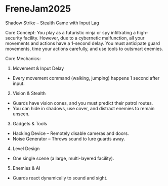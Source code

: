 # FreneJam2025
Shadow Strike – Stealth Game with Input Lag

Core Concept:
You play as a futuristic ninja or spy infiltrating a high-security facility. However, due to a cybernetic malfunction, all your movements and actions have a 1-second delay. You must anticipate guard movements, time your actions carefully, and use tools to outsmart enemies.

Core Mechanics:

1. Movement & Input Delay
- Every movement command (walking, jumping) happens 1 second after input.

2. Vision & Stealth
- Guards have vision cones, and you must predict their patrol routes.
- You can hide in shadows, use cover, and distract enemies to remain unseen.

3. Gadgets & Tools
- Hacking Device – Remotely disable cameras and doors.
- Noise Generator – Throws sound to lure guards away.

4. Level Design
- One single scene (a large, multi-layered facility).

5. Enemies & AI
- Guards react dynamically to sound and sight.
